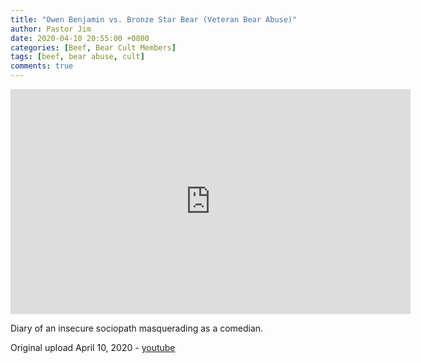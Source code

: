 ```yaml
---
title: "Owen Benjamin vs. Bronze Star Bear (Veteran Bear Abuse)"
author: Pastor Jim
date: 2020-04-10 20:55:00 +0800
categories: [Beef, Bear Cult Members]
tags: [beef, bear abuse, cult]
comments: true
---
```


<iframe width="640" height="360" scrolling="no" frameborder="0" style="border: none;" src="https://www.bitchute.com/embed/5KhuNn8JsfYW/"></iframe>



Diary of an insecure sociopath masquerading as a comedian.



Original upload April 10, 2020 - [youtube](https://youtu.be/iE5zTc15vao)
